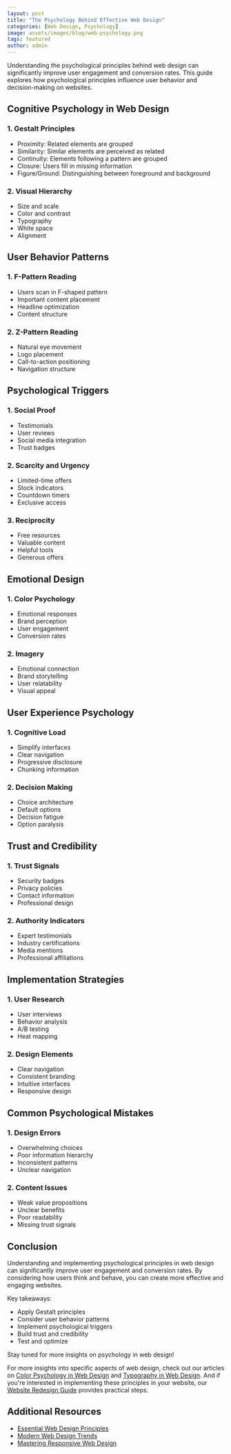 ```yaml
---
layout: post
title: "The Psychology Behind Effective Web Design"
categories: [Web Design, Psychology]
image: assets/images/blog/web-psychology.png
tags: featured
author: admin
---
```


Understanding the psychological principles behind web design can significantly improve user engagement and conversion rates. This guide explores how psychological principles influence user behavior and decision-making on websites.

## Cognitive Psychology in Web Design

### 1. Gestalt Principles
- Proximity: Related elements are grouped
- Similarity: Similar elements are perceived as related
- Continuity: Elements following a pattern are grouped
- Closure: Users fill in missing information
- Figure/Ground: Distinguishing between foreground and background

### 2. Visual Hierarchy
- Size and scale
- Color and contrast
- Typography
- White space
- Alignment

## User Behavior Patterns

### 1. F-Pattern Reading
- Users scan in F-shaped pattern
- Important content placement
- Headline optimization
- Content structure

### 2. Z-Pattern Reading
- Natural eye movement
- Logo placement
- Call-to-action positioning
- Navigation structure

## Psychological Triggers

### 1. Social Proof
- Testimonials
- User reviews
- Social media integration
- Trust badges

### 2. Scarcity and Urgency
- Limited-time offers
- Stock indicators
- Countdown timers
- Exclusive access

### 3. Reciprocity
- Free resources
- Valuable content
- Helpful tools
- Generous offers

## Emotional Design

### 1. Color Psychology
- Emotional responses
- Brand perception
- User engagement
- Conversion rates

### 2. Imagery
- Emotional connection
- Brand storytelling
- User relatability
- Visual appeal

## User Experience Psychology

### 1. Cognitive Load
- Simplify interfaces
- Clear navigation
- Progressive disclosure
- Chunking information

### 2. Decision Making
- Choice architecture
- Default options
- Decision fatigue
- Option paralysis

## Trust and Credibility

### 1. Trust Signals
- Security badges
- Privacy policies
- Contact information
- Professional design

### 2. Authority Indicators
- Expert testimonials
- Industry certifications
- Media mentions
- Professional affiliations

## Implementation Strategies

### 1. User Research
- User interviews
- Behavior analysis
- A/B testing
- Heat mapping

### 2. Design Elements
- Clear navigation
- Consistent branding
- Intuitive interfaces
- Responsive design

## Common Psychological Mistakes

### 1. Design Errors
- Overwhelming choices
- Poor information hierarchy
- Inconsistent patterns
- Unclear navigation

### 2. Content Issues
- Weak value propositions
- Unclear benefits
- Poor readability
- Missing trust signals

## Conclusion
Understanding and implementing psychological principles in web design can significantly improve user engagement and conversion rates. By considering how users think and behave, you can create more effective and engaging websites.

Key takeaways:
- Apply Gestalt principles
- Consider user behavior patterns
- Implement psychological triggers
- Build trust and credibility
- Test and optimize

Stay tuned for more insights on psychology in web design!

For more insights into specific aspects of web design, check out our articles on [Color Psychology in Web Design](/color-psychology-web-design/) and [Typography in Web Design](/typography-web-design/). And if you're interested in implementing these principles in your website, our [Website Redesign Guide](/website-redesign-guide/) provides practical steps.

## Additional Resources

- [Essential Web Design Principles](/essential-web-design-principles/)
- [Modern Web Design Trends ](/modern-web-design-trends/)
- [Mastering Responsive Web Design](/mastering-responsive-web-design/) 